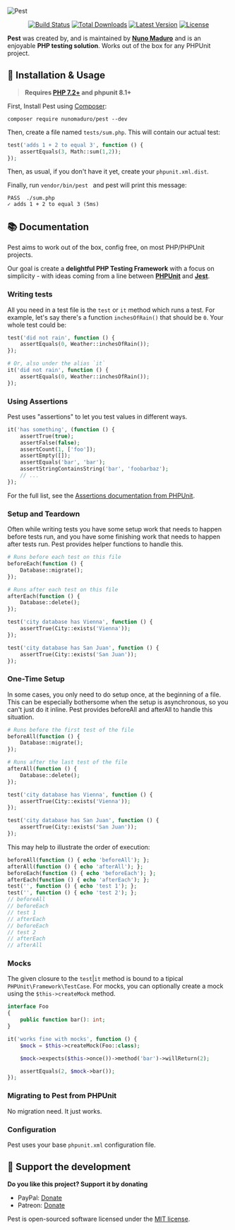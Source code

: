 <p align="center">

  <p float="left">
    <img alt="Pest" src="https://raw.githubusercontent.com/nunomaduro/pest/master/art/banner.png" >
  </p>

  <p align="center">
    <a href="https://travis-ci.org/nunomaduro/pest"><img src="https://img.shields.io/travis/nunomaduro/pest/master.svg" alt="Build Status"></a>
    <a href="https://packagist.org/packages/nunomaduro/pest"><img src="https://poser.pugx.org/nunomaduro/pest/d/total.svg" alt="Total Downloads"></a>
    <a href="https://packagist.org/packages/nunomaduro/pest"><img src="https://poser.pugx.org/nunomaduro/pest/v/stable.svg" alt="Latest Version"></a>
    <a href="https://packagist.org/packages/nunomaduro/pest"><img src="https://poser.pugx.org/nunomaduro/pest/license.svg" alt="License"></a>
  </p>
</p>

**Pest** was created by, and is maintained by  **[Nuno Maduro](https://github.com/nunomaduro)**  and is an enjoyable **PHP testing solution**. Works out of the box for any PHPUnit project.

## 🚀 Installation & Usage

> **Requires [PHP 7.2+](https://php.net/releases/) and phpunit 8.1+**

First, Install Pest using [Composer](https://getcomposer.org):

```
composer require nunomaduro/pest --dev
```

Then, create a file named `tests/sum.php`. This will contain our actual test:
```php
test('adds 1 + 2 to equal 3', function () {
    assertEquals(3, Math::sum(1,2));
});
```

Then, as usual, if you don't have it yet, create your `phpunit.xml.dist`.

Finally, run `vendor/bin/pest ` and pest will print this message:

```
PASS  ./sum.php
✓ adds 1 + 2 to equal 3 (5ms)
```

## 📚 Documentation

Pest aims to work out of the box, config free, on most PHP/PHPUnit projects.

Our goal is create a **delightful PHP Testing Framework** with a focus on simplicity - with ideas coming from a line between **[PHPUnit](https://phpunit.de)** and **[Jest](https://jestjs.io)**.

### Writing tests

All you need in a test file is the `test` or `it` method which runs a test. For example, let's say there's a function `inchesOfRain()` that should be `0`. Your whole test could be:

```php
test('did not rain', function () {
    assertEquals(0, Weather::inchesOfRain());
});

# Or, also under the alias `it`
it('did not rain', function () {
    assertEquals(0, Weather::inchesOfRain());
});
```

### Using Assertions

Pest uses "assertions" to let you test values in different ways.

```php
it('has something', (function () {
    assertTrue(true);
    assertFalse(false);
    assertCount(1, ['foo']);
    assertEmpty([]);
    assertEquals('bar', 'bar');
    assertStringContainsString('bar', 'foobarbaz');
    // ...
});
```

For the full list, see the [Assertions documentation from PHPUnit](https://phpunit.readthedocs.io/en/latest/assertions.html).

### Setup and Teardown

Often while writing tests you have some setup work that needs to happen before tests run, and you have some finishing work that needs to happen after tests run. Pest provides helper functions to handle this.

```php
# Runs before each test on this file
beforeEach(function () {
    Database::migrate();
});

# Runs after each test on this file
afterEach(function () {
    Database::delete();
});

test('city database has Vienna', function () {
    assertTrue(City::exists('Vienna'));
});

test('city database has San Juan', function () {
    assertTrue(City::exists('San Juan'));
});
```

### One-Time Setup

In some cases, you only need to do setup once, at the beginning of a file. This can be especially bothersome when the setup is asynchronous, so you can't just do it inline. Pest provides beforeAll and afterAll to handle this situation.

```php
# Runs before the first test of the file
beforeAll(function () {
    Database::migrate();
});

# Runs after the last test of the file
afterAll(function () {
    Database::delete();
});

test('city database has Vienna', function () {
    assertTrue(City::exists('Vienna'));
});

test('city database has San Juan', function () {
    assertTrue(City::exists('San Juan'));
});
```

This may help to illustrate the order of execution:

```php
beforeAll(function () { echo 'beforeAll'); };
afterAll(function () { echo 'afterAll'); };
beforeEach(function () { echo 'beforeEach'); };
afterEach(function () { echo 'afterEach'); };
test('', function () { echo 'test 1'); };
test('', function () { echo 'test 2'); };
// beforeAll
// beforeEach
// test 1
// afterEach
// beforeEach
// test 2
// afterEach
// afterAll
```

### Mocks

The given closure to the `test`|`it` method is bound to a tipical `PHPUnit\Framework\TestCase`. For mocks, you
can optionally create a mock using the `$this->createMock` method.

```php
interface Foo
{
    public function bar(): int;
}

it('works fine with mocks', function () {
    $mock = $this->createMock(Foo::class);

    $mock->expects($this->once())->method('bar')->willReturn(2);

    assertEquals(2, $mock->bar());
});
```

### Migrating to Pest from PHPUnit

No migration need. It just works.

### Configuration

Pest uses your base `phpunit.xml` configuration file.

## 💖 Support the development
**Do you like this project? Support it by donating**

- PayPal: [Donate](https://www.paypal.com/cgi-bin/webscr?cmd=_s-xclick&hosted_button_id=66BYDWAT92N6L)
- Patreon: [Donate](https://www.patreon.com/nunomaduro)

Pest is open-sourced software licensed under the [MIT license](LICENSE.md).
